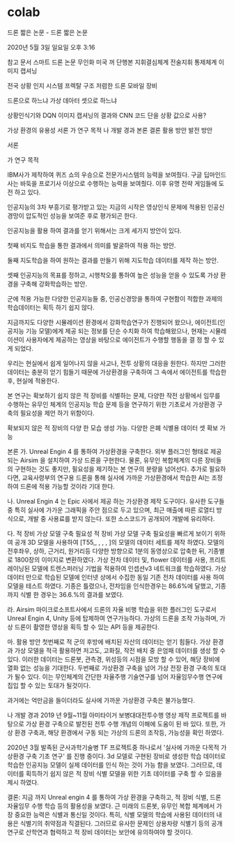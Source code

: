 # colab
드론 짧은 논문 - 드론 짧은 논문

2020년 5월 3일 일요일
오후 3:16

참고 문서
스마트 드론 논문 
무인화 미국 꺼 단행본
지휘결심체계 전술지휘 통제체계
이미지 캡셔닝



전국 상황 인지 시스템
프렉탈 구조
저렴한 드론
모바일
장비


드론으로 하느냐 가상 데아터 셋으로 하느냐

상황인식기와 DQN 이미지 캡셔닝의 결과와
CNN 코드 단을 상황 값으로 사용?



가상 환경의 유용성
서론
가 연구 목적
나 개발 경과
본론
결론
활용 방안
발전 방안





서론
 
가 연구 목적

IBM사가 제작하여 퀴즈 쇼의 우승으로 전문가시스템의 능력을 보여줬다. 구글 딥마인드사는 바둑을 프로기사 이상으로 수행하는 능력을 보여줬다. 이후 유명 전략 게임들에 도전 하고 있다.

인공지능의 3차 부흥기로 평가받고 있는 지금의 시작은 영상인식 문제에 적용된 인공신경망이 압도적인 성능을 보여준 후로 평가되곤 한다.

인공지능을 활용 하여 결과를 얻기 위해서는 크게  세가지 방안이 있다. 

첫째 비지도 학습을 통한 결과에서 의미를 발굴하여 적용 하는 방안.

둘째 지도학습을 하여 원하는 결과를 만들기 위해 지도학습 
데이터를 제작 하는 방안.

셋째 인공지능의 목표를 정하고, 시행착오를 통하여 높은 성능을 얻을 수 있도록 가상 환경을 구축해 강화학습하는 방안.

군에 적용 가능한 다양한 인공지능들 중, 인공신경망을 통하여 구현함이 적합한 과제의 학습데이터는 획득 하기 쉽지 않다.

지금까지도 다양한 시뮬레이션 환경에서 강화학습연구가 진행되어 왔으나, 에이전트(인공지능 기능 모델)에게 제공 되는 정보를 단순 수치화 하여 학습해왔으나, 현재는 시뮬레이션이 사용자에게 제공하는 영상을 바탕으로 에이전트가 수행할 행동을 결 정 할 수 있게 되었다. 

우리는 현실에서 쉽게 일어나지 않을 사고나, 전투 상황의 대응을 원한다. 하지만 그러한 데이터는 충분히 얻기 힘들기 때문에 가상환경을 구축하여 그 속에서 에이전트를 학습한 후, 현실에 적용한다. 

본 연구는 확보하기 쉽지 않은 적 장비를 식별하는 문제,
다양한 작전 상황에서 임무를 수행하는 유무인 체계의 인공지능 학습 문제 등을 연구하기 위한 기초로서 가상환경 구축의 필요성을 제언 하기 위함이다. 



확보되지 않은 적 장비의 다양 한 모습 생성 가능.
다양한 은폐 식별용 데이터 셋 확보 가능

본론 
가.  Unreal Engin 4 를 통하여 가상환경을 구축한다. 외부 플러그인 형태로 제공 되는 Airsim 을 설치하여 가상 드론을 구현한다. 
물론, 유무인 복합체계의 다른 장비들의 구현하는 것도 좋지만, 필요성을 제기하는 본 연구의 분량을 넘어선다.
추가로 필요하다면, 교육사령부의 연구용 드론을 통해 실사에 가까운 가상환경에서 학습한 AI는 조정하여 드론에 적용 가능할 것이라 기대 한다.


나. Unreal Engin 4 는 Epic 사에서 제공 하는 가상환경 제작 도구이다. 유사한 도구들 중 특히 실사에 가가운 그래픽을 주안 점으로 두고 있으며, 최근 매출에 따른 로열티 방식으로, 개발 중 사용료를 받지 않는다. 또한 소스코드가 공개되어 개발에 유리하다. 

다. 적 장비 가상 모델 구축 필요성
적 장비 가상 모델 구축 필요성을 빠르게 보이기 위하여 공개 3D 모델을 사용하여 [T55,, , , , ]의 모델의 데이터 세트를 제작 하였다.
모델의 전후좌우, 상하, 근거리, 원거리등 다양한 방향으로 1분의 동영상으로 압축한 뒤, 기종별로 1800장의 이미지로 변환하였다.
가상 전차 데이터 및, flower 데이터를 사용,  프리트레이닝된 모델에 트렌스퍼러닝 기법을 적용하여 인셉션v3 네트워크를 학습하였다.
가상 데이터 만으로 학습된 모델에 인터넷 상에서 수집한 동일 기존 전차 데이터를 사용 하여 모델을 테스트 하였다.
기종은 틀렸으나, 전차임을 인식한경우는 86.6%에 달했고, 기종까지 식별 한 경우는 36.6.%의 결과를 보였다.
 
 
라. Airsim
마이크로소프트사에서 드론의 자율 비행 학습을 위한 플러그인 도구로서 Unreal Engin 4, Unity 등에 탑제하여 연구가능하다.
가상의 드론을 조작 가능하며, 가상 드론이 촬영한 영상을 획득 할 수 있는 API 등을 제공한다. 
 
마. 활용 방안
첫번째로 적 군의 후방에 배치된 자산의 데이터는 얻기 힘들다. 가상 환경과 가상 모델을 적극 활용하면 저고도, 고화질, 작전 배치 중 은엄패 데이터를 생성 할 수 있다.
이러한 데이터는 드론봇, 관측경, 위성등의 시점을 모방 할 수 있어, 해당 장비에 열화 없는 성능을 기대한다.
두번째로 가상환경 구축을 넘어 가상 전장 환경 구축의 토대가 될수 있다. 이는 무인체계의 간단한 자율주행 기술연구를 넘어 자율임무수행 연구에 집입 할 수 있는 토대가 될것이다. 

과거에는 억만금을 들이더라도 실사에 가까운 가상환경 구축은
불가능했다. 






나 개발 경과
2019 년 9월~11월 아미타이거 보병대대전투수행 영상 제작 프로젝트를 바탕으로 가상 환경 구축으로 발전된 전투 수행 개념의 이해에 도움이 된 바 있다. 또한, 가상 환경 구축과, 해당 환경에서 구동 되는 가상의 드론의 조작등, 가능성을 확인 하였다.

2020년 3월 발족된 군사과학기술병 TF 프로젝트중 하나로서 '실사에 가까운 다목적 가상환경 구축 기초 연구' 를 진행 중이다.
3d 모델로 구현된 장비로 생성한 학습 데이터로 학습한 인공지능 모델이 실제 데이터를 인식 하는 것이 가능 함을 보였다.
그러므로, 데이터를 획득하기 쉽지 않은 적 장비 식별 모델을 위한 기초 데이터를 구축 할 수 있음을 제시 하였다. 




결론:
지금 까지 Unreal engin 4 를 통하여 가상 환경을 구축하고, 적 장비 식별, 드론 자율임무 수행 학습 등의 활용성을 보였다. 근 미래의 드론봇, 유무인 복합 체계에서 가장 중요한 능력은 식별과 통신일 것이다. 특히, 식별 모델의 학습에 사용된 데이터의 내용은 식별기의 취약점과 직결된다. 그러므로 유사한 문제인 상용차량 식별기 등의 공개 연구로 산학연과 협력하고 적 장비 데이터는 보안에 유의하여야 할 것이다. 
